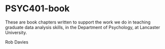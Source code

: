 # PSYC401-book

These are book chapters written to support the work we do in teaching graduate data analysis skills, in the Department of Psychology,
at Lancaster University.

Rob Davies
